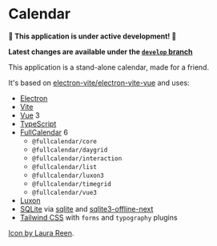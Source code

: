 # Calendar

**🚧 This application is under active development! 🚧**

**Latest changes are available under the [`develop` branch](https://github.com/rinodrummer/electron-calendar/tree/develop)**

This application is a stand-alone calendar, made for a friend.

It's based on [electron-vite/electron-vite-vue][template] and uses:

- [Electron]
- [Vite]
- [Vue] 3
- [TypeScript]
- [FullCalendar] 6
    - `@fullcalendar/core`
    - `@fullcalendar/daygrid`
    - `@fullcalendar/interaction`
    - `@fullcalendar/list`
    - `@fullcalendar/luxon3`
    - `@fullcalendar/timegrid`
    - `@fullcalendar/vue3`
- [Luxon]
- [SQLite] via [sqlite][node-sqlite] and [sqlite3-offline-next][node-sqlite3]
- [Tailwind CSS][Tailwind] with `forms` and `typography` plugins

[Icon by Laura Reen][icon].

[template]: https://github.com/electron-vite/electron-vite-vue
[TypeScript]: https://www.typescriptlang.org/
[Electron]: https://www.electronjs.org/
[Vite]: https://vitejs.dev/
[Vue]: https://vuejs.org/
[FullCalendar]: https://fullcalendar.io/
[Luxon]: https://moment.github.io/luxon/
[SQLite]: https://www.sqlite.org/
[node-sqlite]: https://www.npmjs.com/package/sqlite
[node-sqlite3]: https://github.com/nicolaiort/sqlite3-offline-next
[Tailwind]: https://tailwindcss.com/
[icon]: https://it.freepik.com/icona/tempo_15429140#fromView=resource_detail&position=23
